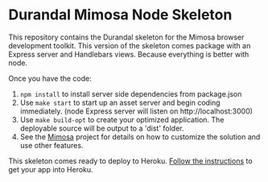 Durandal Mimosa Node Skeleton
=============================

This repository contains the Durandal skeleton for the Mimosa browser development toolkit.  This version of the skeleton comes package with an Express server and Handlebars views.  Because everything is better with node.

Once you have the code:

1. `npm install` to install server side dependencies from package.json
2. Use `make start` to start up an asset server and begin coding immediately. (node Express server will listen on http://localhost:3000)
3. Use `make build-opt` to create your optimized application. The deployable source will be output to a 'dist' folder.
4. See the [Mimosa](http://mimosa.io/) project for details on how to customize the solution and use other features.

This skeleton comes ready to deploy to Heroku.  [Follow the instructions](http://mimosa.io/about.html#Heroku) to get your app into Heroku.